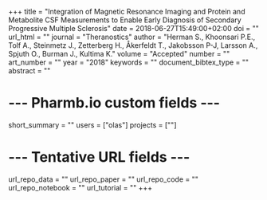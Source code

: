 +++
title = "Integration of Magnetic Resonance Imaging and Protein and Metabolite CSF Measurements to Enable Early Diagnosis of Secondary Progressive Multiple Sclerosis"
date = 2018-06-27T15:49:00+02:00
doi = ""
url_html = ""
journal = "Theranostics"
author = "Herman S., Khoonsari P.E., Tolf A., Steinmetz J., Zetterberg H., Åkerfeldt T., Jakobsson P-J, Larsson A., Spjuth O., Burman J., Kultima K."
volume = "Accepted"
number = ""
art_number = ""
year = "2018"
keywords = ""
document_bibtex_type = ""
abstract = ""
# --- Pharmb.io custom fields ---
short_summary = ""
users = ["olas"]
projects = [""]
# --- Tentative URL fields ---
url_repo_data = ""
url_repo_paper = ""
url_repo_code = ""
url_repo_notebook = ""
url_tutorial = ""
+++
